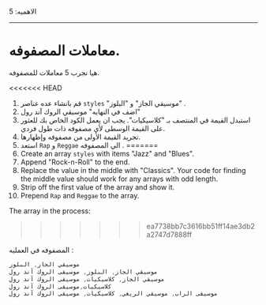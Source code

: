 الاهميه: 5

---

# معاملات المصفوفه.

 هيا نجرب 5 معاملات للمصفوفه.

<<<<<<< HEAD
1.   قم بانشاء عده عناصر `styles` "موسيقي الجاز" و "البلوز" .
2.   اضف في النهايه" موسيقي الروك آند رول"
3. استبدل القيمة في المنتصف بـ "كلاسيكيات". يجب ان يعمل الكود الخاص بك للعثور على القيمة الوسطى لأي مصفوفه ذات طول فردي.
4. تجريد القيمة الأولى من مصفوفه وإظهارها.
5. استعد `Rap` و `Reggae` الي المصفوفه .
=======
1. Create an array `styles` with items "Jazz" and "Blues".
2. Append "Rock-n-Roll" to the end.
3. Replace the value in the middle with "Classics". Your code for finding the middle value should work for any arrays with odd length.
4. Strip off the first value of the array and show it.
5. Prepend `Rap` and `Reggae` to the array.

The array in the process:
>>>>>>> ea7738bb7c3616bb51ff14ae3db2a2747d7888ff

المصفوفه في العمليه :
```js no-beautify
موسيقي الجاز, البلوز
موسيقي الجاز, البلوز, موسيقى الروك آند رول
موسيقي الجاز, كلاسيكيات, موسيقى الروك آند رول
كلاسيكيات,موسيقى الروك آند رول
موسيقى الراب, موسيقي الريغي, كلاسيكيات, موسيقى الروك آند رول
```

